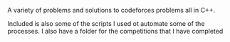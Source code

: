 A variety of problems and solutions to codeforces problems all in C++.

Included is also some of the scripts I used ot automate some of the processes. I also have a folder for the competitions that I have completed 

